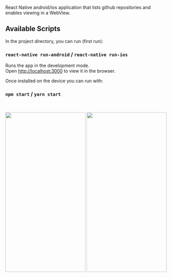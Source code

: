 React Native android/ios application that lists github repositories and enables viewing in a WebView.

## Available Scripts

In the project directory, you can run (first run):

### `react-native run-android` / `react-native run-ios`

Runs the app in the development mode.<br>
Open [http://localhost:3000](http://localhost:3000) to view it in the browser.

Once installed on the device you can run with:

### `npm start` / `yarn start`
<br>
<p align="center">
<img width="250" height="500" src="https://user-images.githubusercontent.com/54718471/64047839-507c8d80-cb46-11e9-8bc2-12d182653fef.png">

<img width="250" height="500" src="https://user-images.githubusercontent.com/54718471/64047840-51152400-cb46-11e9-8ae7-1560ee717935.png">
</p>

